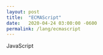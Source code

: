 ```yaml
---
layout: post
title:  "ECMAScript"
date:   2020-04-24 03:00:00 -0600
permalink: /lang/ecmascript
---
```


JavaScript

